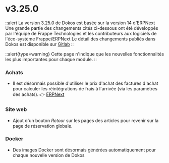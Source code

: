 # v3.25.0

::alert
La version 3.25.0 de Dokos est basée sur la version 14 d'ERPNext
Une grande partie des changements cités ci-dessous ont été développés par l'équipe de Frappe Technologies et les contributeurs aux logiciels de l'éco-système Frappe/ERPNext
Le détail des changements publiés dans Dokos est disponible sur [Gitlab](https://gitlab.com/dokos/dokos/-/releases/v3.25.0)
::

::alert{type=warning}
Cette page n'indique que les nouvelles fonctionnalités les plus importantes pour chaque module.
::

### Achats

- Il est désormais possible d'utiliser le prix d'achat des factures d'achat pour calculer les réintégrations de frais à l'arrivée (via les paramètres des achats).
:point_right: [ERPNext](https://github.com/frappe/erpnext/pull/34235)


### Site web

- Ajout d'un bouton *Retour* sur les pages des articles pour revenir sur la page de réservation globale.


### Docker

- Des images Docker sont désormais générées automatiquement pour chaque nouvelle version de Dokos